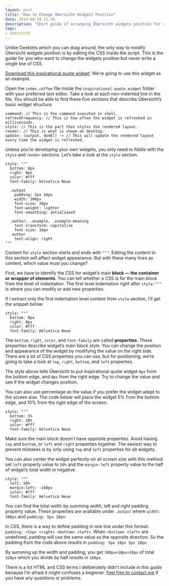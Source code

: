 ```yaml
---
layout: post
title: "How to Change Übersicht Widgets Position"
date: 2014-08-19 11:30
description: "Short guide of arranging Übersicht widgets position for users who have never written a single line of CSS before."
tags:
- ubersicth
---
```


Unlike Geeklets which you can drag around, the only way to modify Übersicht widgets position is by editing the CSS inside the script. This is the guide for you who want to change the widgets position but never write a single line of CSS.

<!-- more -->

[Download this inspirational quote widget](https://raw.githubusercontent.com/felixhageloh/uebersicht-widgets/master/inspirational-quote/inspirational-quote.widget.zip "Inspiration Quote Widget"). We’re going to use this widget as an example. 

Open the `index.coffee` file inside the `inspirational-quote.widget` folder with your preferred text editor. Take a look at each non-indented line in the file. You should be able to find these five sections that describe Übersicht’s basic widget structure.

```
command: // This is the command executed in shell.
refreshFrequency: // This is how often the widget is refreshed in milliseconds.
style: // This is the part that styles the rendered layout.
render: // This is what is shown on desktop.
update: (output, domEl) -> // This will update the rendered layout every time the widget is refreshed.
```

Unless you’re developing your own widgets, you only need to fiddle with the `style` and `render`  sections.  Let’s take a look at the `style` section.

```
style: """
  bottom: 0px
  right: 0px
  color: #fff
  font-family: Helvetica Neue

  .output
    padding: 5px 10px
    width: 300px
    font-size: 20px
    font-weight: lighter
    font-smoothing: antialiased

  .author, .example, .example-meaning
    text-transform: capitalize
    font-size: 14px
  .author
    text-align: right
"""
```

Content for `style` section starts and ends with `"""`. Editing the content in this section will affect widget appearance. But with these many lines as content, which value must you change?

First, we have to identify the CSS for widget’s main **block — the container or wrapper of elements**. You can tell whether a CSS is for the main block from the level of indentation. The first level indentation right after `style:"""` is where you can modify or add new properties.

If I extract only the first indentation level content from `style` section, I’ll get the snippet below:

```
style: """
  bottom: 0px
  right: 0px
  color: #fff
  font-family: Helvetica Neue
```

The `bottom`, `right`, `color`, and `font-family` are called **properties**. These properties describe widget’s main block style. You can change the position and appearance of the widget by modifying the value on the right side. There are a lot of CSS properties you can use, but for positioning, we’re going to take a look at `top`, `right`, `bottom`, and `left` properties.

The style above tells Übersicht to put inspirational quote widget `0px` from the bottom edge, and `0px` from the right edge. Try to change the value and see if the widget changes position.

You can also use percentage as the value if you prefer the widget adapt to the screen size. The code below will place the widget 5% from the bottom edge, and 10% from the right edge of the screen.

```
style: """
  bottom: 5%
  right: 10%
  color: #fff
  font-family: Helvetica Neue
```

Make sure the main block doesn’t have opposite properties. Avoid having `top` and `bottom`, or `left` and `right` properties together. The easiest way to prevent mistakes is by only using `top` and `left` properties for all widgets.

You can also center the widget perfectly on all screen size with this method: set `left` property value to `50%` and the `margin-left` property value to the half of widget’s total width in negative.

```
style: """
  left: 50%
  margin-left: -160px
  color: #fff
  font-family: Helvetica Neue
```

You can find the total width by summing width, left and right padding property value. These properties are available under `.output` where `width: 300px` and `padding: 5px 10px`.

In CSS, there is a way to define padding in one line under this format: `padding: <top> <right> <bottom> <left>`. When `<bottom> <left>`  are undefined, padding will use the same value as the opposite direction. So the padding from the code above results in `padding: 5px 10px 5px 10px`.

By summing up the width and padding, you get `300px+10px+10px` of total `320px` which you divide by half results in `160px`.

There is a lot HTML and CSS terms I deliberately didn’t include in this guide because I’m afraid it might confuses a beginner. [Feel free to contact me](http://sayzlim.net/contact "Contact - Sayz Lim") if you have any questions or problems.